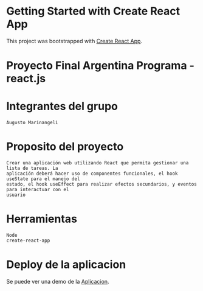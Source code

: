 # Getting Started with Create React App

This project was bootstrapped with [Create React App](https://github.com/facebook/create-react-app).

# Proyecto Final Argentina Programa - react.js

# Integrantes del grupo
    Augusto Marinangeli

# Proposito del proyecto

    Crear una aplicación web utilizando React que permita gestionar una lista de tareas. La
    aplicación deberá hacer uso de componentes funcionales, el hook useState para el manejo del
    estado, el hook useEffect para realizar efectos secundarios, y eventos para interactuar con el
    usuario

# Herramientas

    Node
    create-react-app

# Deploy de la aplicacion

Se puede ver una demo de la [Aplicacion](https://trabajo-final-react-mu.vercel.app/).

